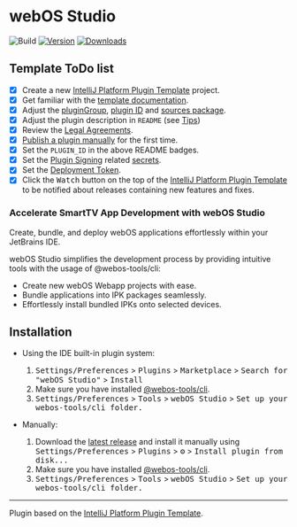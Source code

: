 # webOS Studio

![Build](https://github.com/IhToN/jb-webos-studio/workflows/Build/badge.svg)
[![Version](https://img.shields.io/jetbrains/plugin/v/com.atalgaba.jbwebosstudio.svg)](https://plugins.jetbrains.com/plugin/PLUGIN_ID)
[![Downloads](https://img.shields.io/jetbrains/plugin/d/com.atalgaba.jbwebosstudio.svg)](https://plugins.jetbrains.com/plugin/PLUGIN_ID)

## Template ToDo list
- [x] Create a new [IntelliJ Platform Plugin Template][template] project.
- [x] Get familiar with the [template documentation][template].
- [x] Adjust the [pluginGroup](./gradle.properties), [plugin ID](./src/main/resources/META-INF/plugin.xml) and [sources package](./src/main/kotlin).
- [x] Adjust the plugin description in `README` (see [Tips][docs:plugin-description])
- [x] Review the [Legal Agreements](https://plugins.jetbrains.com/docs/marketplace/legal-agreements.html?from=IJPluginTemplate).
- [x] [Publish a plugin manually](https://plugins.jetbrains.com/docs/intellij/publishing-plugin.html?from=IJPluginTemplate) for the first time.
- [x] Set the `PLUGIN_ID` in the above README badges.
- [x] Set the [Plugin Signing](https://plugins.jetbrains.com/docs/intellij/plugin-signing.html?from=IJPluginTemplate) related [secrets](https://github.com/JetBrains/intellij-platform-plugin-template#environment-variables).
- [x] Set the [Deployment Token](https://plugins.jetbrains.com/docs/marketplace/plugin-upload.html?from=IJPluginTemplate).
- [x] Click the <kbd>Watch</kbd> button on the top of the [IntelliJ Platform Plugin Template][template] to be notified about releases containing new features and fixes.

<!-- Plugin description -->
<h3>Accelerate SmartTV App Development with webOS Studio</h3>
<p>Create, bundle, and deploy webOS applications effortlessly within your JetBrains IDE.</p>
<p>webOS Studio simplifies the development process by providing intuitive tools with the usage of @webos-tools/cli:</p>
<ul>
<li>Create new webOS Webapp projects with ease.</li>
<li>Bundle applications into IPK packages seamlessly.</li>
<li>Effortlessly install bundled IPKs onto selected devices.</li>
</ul>
<!-- Plugin description end -->

## Installation

- Using the IDE built-in plugin system:
  
  1. <kbd>Settings/Preferences</kbd> > <kbd>Plugins</kbd> > <kbd>Marketplace</kbd> > <kbd>Search for "webOS Studio"</kbd> >
  <kbd>Install</kbd>
  2. Make sure you have installed [@webos-tools/cli](https://github.com/webos-tools/cli).
  3. <kbd>Settings/Preferences</kbd> > <kbd>Tools</kbd> > <kbd>webOS Studio</kbd> > <kbd>Set up your webos-tools/cli folder.</kbd>
  
- Manually:

  1. Download the [latest release](https://github.com/IhToN/jb-webos-studio/releases/latest) and install it manually using
  <kbd>Settings/Preferences</kbd> > <kbd>Plugins</kbd> > <kbd>⚙️</kbd> > <kbd>Install plugin from disk...</kbd>
  2. Make sure you have installed [@webos-tools/cli](https://github.com/webos-tools/cli).
  3. <kbd>Settings/Preferences</kbd> > <kbd>Tools</kbd> > <kbd>webOS Studio</kbd> > <kbd>Set up your webos-tools/cli folder.</kbd>

---
Plugin based on the [IntelliJ Platform Plugin Template][template].

[template]: https://github.com/JetBrains/intellij-platform-plugin-template
[docs:plugin-description]: https://plugins.jetbrains.com/docs/intellij/plugin-user-experience.html#plugin-description-and-presentation
